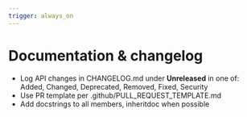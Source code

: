 ```yaml
---
trigger: always_on
---
```


# Documentation & changelog
- Log API changes in CHANGELOG.md under **Unreleased** in one of: Added, Changed, Deprecated, Removed, Fixed, Security
- Use PR template per .github/PULL_REQUEST_TEMPLATE.md
- Add docstrings to all members, inheritdoc when possible